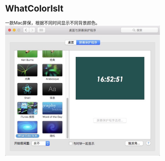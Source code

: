 # WhatColorIsIt
一款Mac屏保，根据不同时间显示不同背景颜色。
![](https://raw.githubusercontent.com/makohill/WhatColorIsIt/master/demo.jpg)

